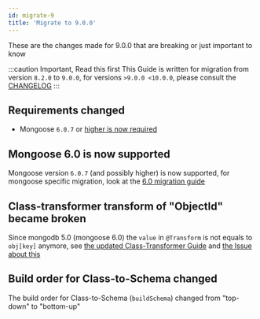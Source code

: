 ```yaml
---
id: migrate-9
title: 'Migrate to 9.0.0'
---
```


These are the changes made for 9.0.0 that are breaking or just important to know

:::caution Important, Read this first
This Guide is written for migration from version `8.2.0` to `9.0.0`, for versions `>9.0.0 <10.0.0`, please consult the [CHANGELOG](https://github.com/typegoose/typegoose/blob/master/CHANGELOG.md)
:::

## Requirements changed

- Mongoose `6.0.7` or [higher is now required](#mongoose-60-is-now-supported)

## Mongoose 6.0 is now supported

Mongoose version `6.0.7` (and possibly higher) is now supported, for mongoose specific migration, look at the [6.0 migration guide](https://mongoosejs.com/docs/migrating_to_6.html)

## Class-transformer transform of "ObjectId" became broken

Since mongodb 5.0 (mongoose 6.0) the `value` in `@Transform` is not equals to `obj[key]` anymore, see [the updated Class-Transformer Guide](../integration-examples/class-transformer.md#implementation) and [the Issue about this](https://github.com/typestack/class-transformer/issues/879)

## Build order for Class-to-Schema changed

The build order for Class-to-Schema (`buildSchema`) changed from "top-down" to "bottom-up"
